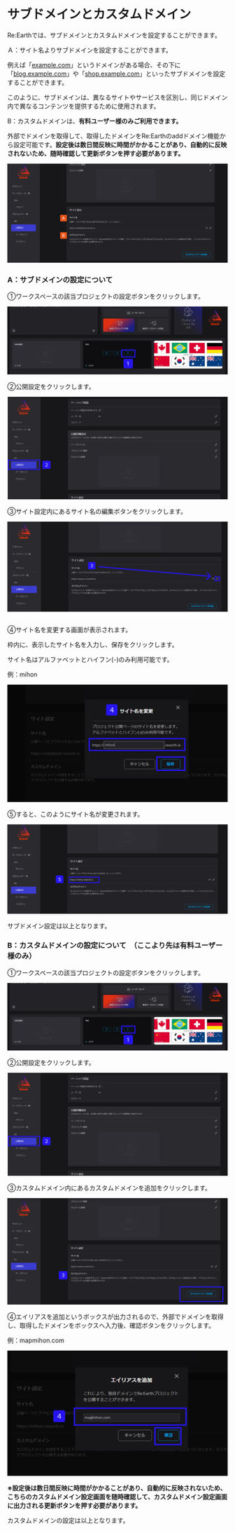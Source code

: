 # サブドメインとカスタムドメイン

Re:Earthでは、サブドメインとカスタムドメインを設定することができます。

Ａ：サイト名よりサブドメインを設定することができます。

例えば「[example.com](http://example.com/)」というドメインがある場合、その下に「[blog.example.com](http://blog.example.com/)」や「[shop.example.com](http://shop.example.com/)」といったサブドメインを設定することができます。

このように、サブドメインは、異なるサイトやサービスを区別し、同じドメイン内で異なるコンテンツを提供するために使用されます。

B：カスタムドメインは、**有料ユーザー様のみご利用できます。**

外部でドメインを取得して、取得したドメインをRe:Earthのaddドメイン機能から設定可能です。**設定後は数日間反映に時間がかかることがあり、自動的に反映されないため、随時確認して更新ボタンを押す必要があります。**

![Group_146.png](%E3%82%B5%E3%83%95%E3%82%99%E3%83%88%E3%82%99%E3%83%A1%E3%82%A4%E3%83%B3%E3%81%A8%E3%82%AB%E3%82%B9%E3%82%BF%E3%83%A0%E3%83%88%E3%82%99%E3%83%A1%E3%82%A4%E3%83%B3%206f2e46db751441c3bfe797afabab789f/Group_146.png)

### A：サブドメインの設定について

①ワークスペースの該当プロジェクトの設定ボタンをクリックします。

![Group_137_(4).png](%E3%82%B5%E3%83%95%E3%82%99%E3%83%88%E3%82%99%E3%83%A1%E3%82%A4%E3%83%B3%E3%81%A8%E3%82%AB%E3%82%B9%E3%82%BF%E3%83%A0%E3%83%88%E3%82%99%E3%83%A1%E3%82%A4%E3%83%B3%206f2e46db751441c3bfe797afabab789f/Group_137_(4).png)

②公開設定をクリックします。

![Group_139.png](%E3%82%B5%E3%83%95%E3%82%99%E3%83%88%E3%82%99%E3%83%A1%E3%82%A4%E3%83%B3%E3%81%A8%E3%82%AB%E3%82%B9%E3%82%BF%E3%83%A0%E3%83%88%E3%82%99%E3%83%A1%E3%82%A4%E3%83%B3%206f2e46db751441c3bfe797afabab789f/Group_139.png)

③サイト設定内にあるサイト名の編集ボタンをクリックします。

![Group_145_(1).png](%E3%82%B5%E3%83%95%E3%82%99%E3%83%88%E3%82%99%E3%83%A1%E3%82%A4%E3%83%B3%E3%81%A8%E3%82%AB%E3%82%B9%E3%82%BF%E3%83%A0%E3%83%88%E3%82%99%E3%83%A1%E3%82%A4%E3%83%B3%206f2e46db751441c3bfe797afabab789f/Group_145_(1).png)

④サイト名を変更する画面が表示されます。

枠内に、表示したサイト名を入力し、保存をクリックします。

サイト名はアルファベットとハイフン(-)のみ利用可能です。

例：mihon

![Group_147.png](%E3%82%B5%E3%83%95%E3%82%99%E3%83%88%E3%82%99%E3%83%A1%E3%82%A4%E3%83%B3%E3%81%A8%E3%82%AB%E3%82%B9%E3%82%BF%E3%83%A0%E3%83%88%E3%82%99%E3%83%A1%E3%82%A4%E3%83%B3%206f2e46db751441c3bfe797afabab789f/Group_147.png)

⑤すると、このようにサイト名が変更されます。

![Group_149.png](%E3%82%B5%E3%83%95%E3%82%99%E3%83%88%E3%82%99%E3%83%A1%E3%82%A4%E3%83%B3%E3%81%A8%E3%82%AB%E3%82%B9%E3%82%BF%E3%83%A0%E3%83%88%E3%82%99%E3%83%A1%E3%82%A4%E3%83%B3%206f2e46db751441c3bfe797afabab789f/Group_149.png)

サブドメイン設定は以上となります。

### B：カスタムドメインの設定について　（ここより先は有料ユーザー様のみ）

①ワークスペースの該当プロジェクトの設定ボタンをクリックします。

![Group_137_(4).png](%E3%82%B5%E3%83%95%E3%82%99%E3%83%88%E3%82%99%E3%83%A1%E3%82%A4%E3%83%B3%E3%81%A8%E3%82%AB%E3%82%B9%E3%82%BF%E3%83%A0%E3%83%88%E3%82%99%E3%83%A1%E3%82%A4%E3%83%B3%206f2e46db751441c3bfe797afabab789f/Group_137_(4)%201.png)

②公開設定をクリックします。

![Group_139.png](%E3%82%B5%E3%83%95%E3%82%99%E3%83%88%E3%82%99%E3%83%A1%E3%82%A4%E3%83%B3%E3%81%A8%E3%82%AB%E3%82%B9%E3%82%BF%E3%83%A0%E3%83%88%E3%82%99%E3%83%A1%E3%82%A4%E3%83%B3%206f2e46db751441c3bfe797afabab789f/Group_139%201.png)

③カスタムドメイン内にあるカスタムドメインを追加をクリックします。

![Group_141.png](%E3%82%B5%E3%83%95%E3%82%99%E3%83%88%E3%82%99%E3%83%A1%E3%82%A4%E3%83%B3%E3%81%A8%E3%82%AB%E3%82%B9%E3%82%BF%E3%83%A0%E3%83%88%E3%82%99%E3%83%A1%E3%82%A4%E3%83%B3%206f2e46db751441c3bfe797afabab789f/Group_141.png)

④エイリアスを追加というボックスが出力されるので、外部でドメインを取得し、取得したドメインをボックスへ入力後、確認ボタンをクリックします。

例：mapmihon.com

![Group_141_(1).png](%E3%82%B5%E3%83%95%E3%82%99%E3%83%88%E3%82%99%E3%83%A1%E3%82%A4%E3%83%B3%E3%81%A8%E3%82%AB%E3%82%B9%E3%82%BF%E3%83%A0%E3%83%88%E3%82%99%E3%83%A1%E3%82%A4%E3%83%B3%206f2e46db751441c3bfe797afabab789f/Group_141_(1).png)

**※設定後は数日間反映に時間がかかることがあり、自動的に反映されないため、こちらのカスタムドメイン設定画面を随時確認して、カスタムドメイン設定画面に出力される更新ボタンを押す必要があります。**

カスタムドメインの設定は以上となります。
    

